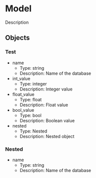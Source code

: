 # Model

Description 

## Objects

### Test

- name
  - Type: string
  - Description: Name of the database
- int_value
  - Type: integer
  - Description: Integer value
- float_value
  - Type: float
  - Description: Float value
- bool_value
  - Type: bool
  - Description: Boolean value
- nested
  - Type: Nested
  - Description: Nested object

### Nested

- name
  - Type: string
  - Description: Name of the database
